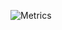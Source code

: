 ![Metrics](https://metrics.lecoq.io/gabzidev?template=classic&base.metadata=0&achievements=1&leetcode=1&isocalendar=1&base=header%2C%20activity%2C%20community%2C%20repositories%2C%20metadata&base.indepth=false&base.hireable=false&base.skip=false&isocalendar=false&isocalendar.duration=half-year&achievements=false&achievements.threshold=C&achievements.secrets=true&achievements.display=detailed&achievements.limit=0&leetcode=false&leetcode.user=.user.login&leetcode.sections=solved&leetcode.limit.skills=10&leetcode.limit.recent=2&config.timezone=Europe%2FBudapest)
